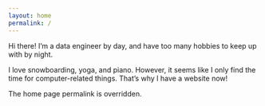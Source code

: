 ```yaml
---
layout: home
permalink: /
---
```

Hi there! I’m a data engineer by day, and have too many hobbies to keep up with by night.

I love snowboarding, yoga, and piano. However, it seems like I only find the time for computer-related things. That’s why I have a website now!

The home page permalink is overridden.